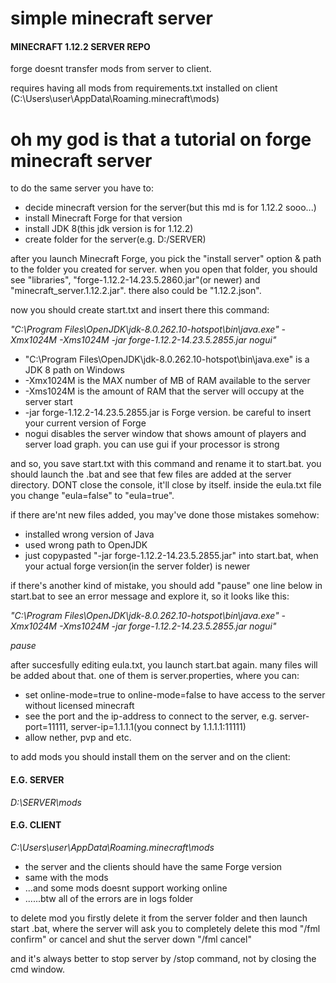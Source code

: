# simple minecraft server
#### MINECRAFT 1.12.2 SERVER REPO

forge doesnt transfer mods from server to client.

requires having all mods from requirements.txt installed on client (C:\Users\user\AppData\Roaming\.minecraft\mods)

# oh my god is that a tutorial on forge minecraft server
to do the same server you have to:
- decide minecraft version for the server(but this md is for 1.12.2 sooo...)
- install Minecraft Forge for that version
- install JDK 8(this jdk version is for 1.12.2)
- create folder for the server(e.g. D:/SERVER)

after you launch Minecraft Forge, you pick the "install server" option & path to the folder you created for server. when you open that folder, you should see "libraries", "forge-1.12.2-14.23.5.2860.jar"(or newer) and "minecraft_server.1.12.2.jar". there also could be "1.12.2.json".

now you should create start.txt and insert there this command:

<i>"C:\Program Files\OpenJDK\jdk-8.0.262.10-hotspot\bin\java.exe" -Xmx1024M -Xms1024M -jar forge-1.12.2-14.23.5.2855.jar nogui"</i>

- "C:\Program Files\OpenJDK\jdk-8.0.262.10-hotspot\bin\java.exe" is a JDK 8 path on Windows
- -Xmx1024M is the MAX number of MB of RAM available to the server
- -Xms1024M is the amount of RAM that the server will occupy at the server start
- -jar forge-1.12.2-14.23.5.2855.jar is Forge version. be careful to insert your current version of Forge
- nogui disables the server window that shows amount of players and server load graph. you can use gui if your processor is strong

and so, you save start.txt with this command and rename it to start.bat. you should launch the .bat and see that few files are added at the server directory. DONT close the console, it'll close by itself. inside the eula.txt file you change "eula=false" to "eula=true".

if there are'nt new files added, you may've done those mistakes somehow:
- installed wrong version of Java
- used wrong path to OpenJDK
- just copypasted "-jar forge-1.12.2-14.23.5.2855.jar" into start.bat, when your actual forge version(in the server folder) is newer

if there's another kind of mistake, you should add "pause" one line below in start.bat to see an error message and explore it, so it looks like this:

<i>"C:\Program Files\OpenJDK\jdk-8.0.262.10-hotspot\bin\java.exe" -Xmx1024M -Xms1024M -jar forge-1.12.2-14.23.5.2855.jar nogui"</i>

<i>pause</i>


after succesfully editing eula.txt, you launch start.bat again. many files will be added about that. one of them is server.properties, where you can:

- set online-mode=true to online-mode=false to have access to the server without licensed minecraft
- see the port and the ip-address to connect to the server, e.g. server-port=11111, server-ip=1.1.1.1(you connect by 1.1.1.1:11111)
- allow nether, pvp and etc.

to add mods you should install them on the server and on the client: 

#### E.G. SERVER

<i>D:\SERVER\mods</i>

#### E.G. CLIENT

<i>C:\Users\user\AppData\Roaming\.minecraft\mods</i>

- the server and the clients should have the same Forge version
- same with the mods
- ...and some mods doesnt support working online
- ......btw all of the errors are in logs folder

to delete mod you firstly delete it from the server folder and then launch start .bat, where the server will ask you to completely delete this mod "/fml confirm" or cancel and shut the server down "/fml cancel"


and it's always better to stop server by /stop command, not by closing the cmd window.

